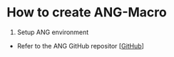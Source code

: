 # How to create ANG-Macro

1. Setup ANG environment
  - Refer to the ANG GitHub repositor \[[GitHub](https://github.com/daeyeon22/artificial_netlist_generator)\]
